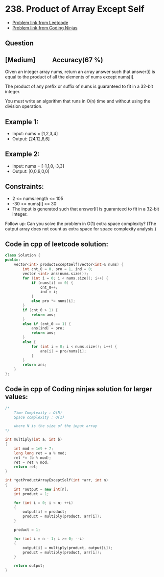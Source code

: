 # 238. Product of Array Except Self
- [Problem link from Leetcode](https://leetcode.com/problems/product-of-array-except-self/description/)
- [Problem link from Coding Ninjas](https://www.naukri.com/code360/problems/product-of-array-except-self_630271?leftPanelTabValue=PROBLEM)
## Question
## [Medium] &nbsp;&nbsp;&nbsp;&nbsp;&nbsp;&nbsp;&nbsp;&nbsp;&nbsp; Accuracy(67 %)
Given an integer array nums, return an array answer such that answer[i] is equal to the product of all the elements of nums except nums[i].

The product of any prefix or suffix of nums is guaranteed to fit in a 32-bit integer.

You must write an algorithm that runs in O(n) time and without using the division operation.
## Example 1:
- Input: nums = [1,2,3,4]
- Output: [24,12,8,6]
## Example 2:
- Input: nums = [-1,1,0,-3,3]
- Output: [0,0,9,0,0]
## Constraints:
- 2 <= nums.length <= 105
- -30 <= nums[i] <= 30
- The input is generated such that answer[i] is guaranteed to fit in a 32-bit integer.
 
Follow up: Can you solve the problem in O(1) extra space complexity? (The output array does not count as extra space for space complexity analysis.)
## Code in cpp of leetcode solution:
```cpp
class Solution {
public:
    vector<int> productExceptSelf(vector<int>& nums) {
        int cnt_0 = 0, pro = 1, ind = 0;
        vector <int> ans(nums.size());
        for (int i = 0; i < nums.size(); i++) {
            if (nums[i] == 0) {
                cnt_0++;
                ind = i;
            }
            else pro *= nums[i];
        }
        if (cnt_0 > 1) {
            return ans;
        }
        else if (cnt_0 == 1) {
            ans[ind] = pro;
            return ans;
        }
        else {
            for (int i = 0; i < nums.size(); i++) {
                ans[i] = pro/nums[i];
            }
        }
        return ans;
    }
};
```
## Code in cpp of Coding ninjas solution for larger values:
```cpp
/*
    Time Complexity : O(N)
    Space complexity : O(1)

    where N is the size of the input array
*/

int multiply(int a, int b)
{
    int mod = 1e9 + 7;
    long long ret = a % mod;
    ret *= (b % mod);
    ret = ret % mod;
    return ret;
}

int *getProductArrayExceptSelf(int *arr, int n)
{
    int *output = new int[n];
    int product = 1;

    for (int i = 0; i < n; ++i) 
    {
        output[i] = product;
        product = multiply(product, arr[i]);
    }

    product = 1;

    for (int i = n - 1; i >= 0; --i) 
    {
        output[i] = multiply(product, output[i]);
        product = multiply(product, arr[i]);
    }

    return output;
}
```
